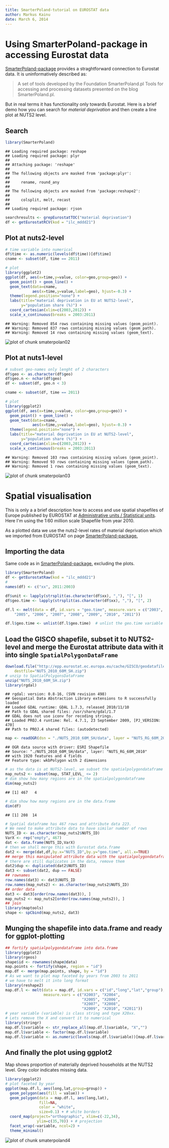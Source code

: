 ```yaml
---
title: SmarterPoland-tutorial on EUROSTAT data
author: Markus Kainu
date: March 6, 2014
---
```



# Using SmarterPoland-package in accessing Eurostat data

[SmarterPoland-package](http://cran.r-project.org/web/packages/SmarterPoland/index.html) provides a straghtforward connection to Eurostat data. It is uninformatively described as:

>A set of tools developed by the Foundation SmarterPoland.pl
>Tools for accessing and processing datasets presented on the blog SmarterPoland.pl.

But in real terms it has functionality only towards Eurostat. Here is a brief demo how you can search for *material deprivation* and then create a line plot at NUTS2 level.

## Search


```r
library(SmarterPoland)
```

```
## Loading required package: reshape
## Loading required package: plyr
## 
## Attaching package: 'reshape'
## 
## The following objects are masked from 'package:plyr':
## 
##     rename, round_any
## 
## The following objects are masked from 'package:reshape2':
## 
##     colsplit, melt, recast
## 
## Loading required package: rjson
```

```r
searchresults <- grepEurostatTOC("material deprivation")
df <- getEurostatRCV(kod = "ilc_mddd21")
```


## Plot at nuts2-level


```r
# time variable into numerical
df$time <- as.numeric(levels(df$time))[df$time]
cname <- subset(df, time == 2011)

# plot
library(ggplot2)
ggplot(df, aes(x=time,y=value, color=geo,group=geo)) + 
  geom_point() + geom_line() +
  geom_text(data=cname, 
            aes(x=time,y=value,label=geo), hjust=-0.3) +
  theme(legend.position="none") +
  labs(title="material deprivation in EU at NUTS2-level",
       y="population share (%)") +
  coord_cartesian(xlim=c(2003,2012)) +
  scale_x_continuous(breaks = 2003:2011)
```

```
## Warning: Removed 854 rows containing missing values (geom_point).
## Warning: Removed 837 rows containing missing values (geom_path).
## Warning: Removed 14 rows containing missing values (geom_text).
```

![plot of chunk smaterpolan02](figure/smaterpolan02.png) 



## Plot at nuts1-level


```r
# subset geo-names only lenght of 2 characters
df$geo <- as.character(df$geo)
df$geo.n <- nchar(df$geo)
df <- subset(df, geo.n < 3)

cname <- subset(df, time == 2011)

# plot
library(ggplot2)
ggplot(df, aes(x=time,y=value, color=geo,group=geo)) + 
  geom_point() + geom_line() +
  geom_text(data=cname, 
            aes(x=time,y=value,label=geo), hjust=-0.3) +
  theme(legend.position="none") +
  labs(title="material deprivation in EU at NUTS2-level",
       y="population share (%)") +
  coord_cartesian(xlim=c(2003,2012)) +
  scale_x_continuous(breaks = 2003:2011)
```

```
## Warning: Removed 103 rows containing missing values (geom_point).
## Warning: Removed 93 rows containing missing values (geom_path).
## Warning: Removed 1 rows containing missing values (geom_text).
```

![plot of chunk smaterpolan03](figure/smaterpolan03.png) 




# Spatial visualisation

This is only a a brief description how to access and use spatial shapefiles of Europe published by EUROSTAT at [Administrative units / Statistical units](http://epp.eurostat.ec.europa.eu/portal/page/portal/gisco_Geographical_information_maps/popups/references/administrative_units_statistical_units_1). Here I'm using the 1:60 million scale Shapefile from year 2010.

As a plotted data we use the nuts2-level rates of material deprivation which we imported from EUROSTAT on page [SmarterPoland-package.](smarterpoland.html)

## Importing the data

Same code as in [SmarterPoland-package.](smarterpoland.html) excluding the plots.


```r
library(SmarterPoland)
df <- getEurostatRaw(kod = "ilc_mddd21")
#
names(df) <- c("xx", 2011:2003)

df$unit <- lapply(strsplit(as.character(df$xx), ","), "[", 1)
df$geo.time <- lapply(strsplit(as.character(df$xx), ","), "[", 2)

df.l <- melt(data = df, id.vars = "geo.time", measure.vars = c("2003", "2004", 
    "2005", "2006", "2007", "2008", "2009", "2010", "2011"))

df.l$geo.time <- unlist(df.l$geo.time)  # unlist the geo.time variable
```


## Load the GISCO shapefile, subset it to NUTS2-level and merge the Eurostat attribute data with it into single `SpatialPolygonDataFrame`


```r
download.file("http://epp.eurostat.ec.europa.eu/cache/GISCO/geodatafiles/NUTS_2010_60M_SH.zip", 
    destfile="NUTS_2010_60M_SH.zip")
# unzip to SpatialPolygonsDataFrame
unzip("NUTS_2010_60M_SH.zip")
library(rgdal)
```

```
## rgdal: version: 0.8-16, (SVN revision 498)
## Geospatial Data Abstraction Library extensions to R successfully loaded
## Loaded GDAL runtime: GDAL 1.7.3, released 2010/11/10
## Path to GDAL shared files: /usr/share/gdal/1.7
## GDAL does not use iconv for recoding strings.
## Loaded PROJ.4 runtime: Rel. 4.7.1, 23 September 2009, [PJ_VERSION: 470]
## Path to PROJ.4 shared files: (autodetected)
```

```r
map <- readOGR(dsn = "./NUTS_2010_60M_SH/data", layer = "NUTS_RG_60M_2010")
```

```
## OGR data source with driver: ESRI Shapefile 
## Source: "./NUTS_2010_60M_SH/data", layer: "NUTS_RG_60M_2010"
## with 1920 features and 4 fields
## Feature type: wkbPolygon with 2 dimensions
```

```r
# as the data is at NUTS2-level, we subset the spatialpolygondataframe
map_nuts2 <- subset(map, STAT_LEVL_ <= 2)
# dim show how many regions are in the spatialpolygondataframe
dim(map_nuts2)
```

```
## [1] 467   4
```

```r
# dim show how many regions are in the data.frame
dim(df)
```

```
## [1] 208  14
```

```r
# Spatial dataframe has 467 rows and attribute data 223. 
# We need to make attribute data to have similar number of rows
NUTS_ID <- as.character(map_nuts2$NUTS_ID)
VarX <- rep("empty", 467)
dat <- data.frame(NUTS_ID,VarX)
# then we shall merge this with Eurostat data.frame
dat2 <- merge(dat,df,by.x="NUTS_ID",by.y="geo.time", all.x=TRUE)
## merge this manipulated attribute data with the spatialpolygondataframe
# there are still duplicates in the data, remove them
dat2$dup <- duplicated(dat2$NUTS_ID)
dat3 <- subset(dat2, dup == FALSE)
## rownames
row.names(dat3) <- dat3$NUTS_ID
row.names(map_nuts2) <- as.character(map_nuts2$NUTS_ID)
## order data
dat3 <- dat3[order(row.names(dat3)), ]
map_nuts2 <- map_nuts2[order(row.names(map_nuts2)), ]
## join
library(maptools)
shape <- spCbind(map_nuts2, dat3)
```


## Munging the shapefile into data.frame and ready for ggplot-plotting


```r
## fortify spatialpolygondataframe into data.frame
library(ggplot2)
library(rgeos)
shape$id <- rownames(shape@data)
map.points <- fortify(shape, region = "id")
map.df <- merge(map.points, shape, by = "id")
# As we want to plot map faceted by years from 2003 to 2011
# we have to melt it into long format
library(reshape2)
map.df.l <- melt(data = map.df, id.vars = c("id","long","lat","group"), 
                 measure.vars = c("X2003", "X2004",
                                  "X2005", "X2006", 
                                  "X2007", "X2008", 
                                  "X2009", "X2010", "X2011"))
# year variable (variable) is class string and type X20xx. 
# Lets remove the X and convert it to numerical
library(stringr)
map.df.l$variable <- str_replace_all(map.df.l$variable, "X","")
map.df.l$variable <- factor(map.df.l$variable)
map.df.l$variable <- as.numeric(levels(map.df.l$variable))[map.df.l$variable]
```



## And finally the plot using ggplot2

Map shows proportion of materially deprived households at the NUTS2 level. Grey color indicates missing data.



```r
library(ggplot2)
# plot faceted by year
ggplot(map.df.l, aes(long,lat,group=group)) +
  geom_polygon(aes(fill = value)) +
  geom_polygon(data = map.df.l, aes(long,lat), 
               fill=NA, 
               color = "white",
               size=0.1) + # white borders
  coord_map(project="orthographic", xlim=c(-22,34),
              ylim=c(35,70)) + # projection
  facet_wrap(~variable, ncol=2) +
  theme_minimal()
```

![plot of chunk smaterpoland4](figure/smaterpoland4.png) 

